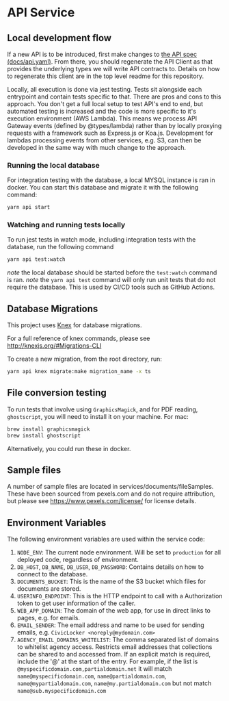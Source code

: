 # API Service

## Local development flow

If a new API is to be introduced, first make changes to [the API spec (docs/api.yaml)](./../../docs/api.yaml).
From there, you should regenerate the API Client as that provides the underlying types we will write API contracts to. Details on how to regenerate this client are in the top level readme for this repository.

Locally, all execution is done via jest testing. Tests sit alongside each entrypoint and contain tests specific to that.
There are pros and cons to this approach. You don't get a full local setup to test API's end to end, but automated testing is increased and the code is more specific to it's execution environment (AWS Lambda). This means we process API Gateway events (defined by @types/lambda) rather than by locally proxying requests with a framework such as Express.js or Koa.js. Development for lambdas processing events from other services, e.g. S3, can then be developed in the same way with much change to the approach.

### Running the local database

For integration testing with the database, a local MYSQL instance is ran in docker. You can start this database and migrate it with the following command:

```bash
yarn api start
```

### Watching and running tests locally

To run jest tests in watch mode, including integration tests with the database, run the following command

```bash
yarn api test:watch
```

_note_ the local database should be started before the `test:watch` command is ran.
_note_ the `yarn api test` command will only run unit tests that do not require the database. This is used by CI/CD tools such as GitHub Actions.

## Database Migrations

This project uses [Knex](http://knexjs.org) for database migrations.

For a full reference of knex commands, please see http://knexjs.org/#Migrations-CLI

To create a new migration, from the root directory, run:

```bash
yarn api knex migrate:make migration_name -x ts
```

## File conversion testing

To run tests that involve using `GraphicsMagick`, and for PDF reading, `ghostscript`, you will need to install it on your machine. For mac:

```bash
brew install graphicsmagick
brew install ghostscript
```

Alternatively, you could run these in docker.

## Sample files

A number of sample files are located in services/documents/fileSamples. These have been sourced from pexels.com and do not require attribution, but please see https://www.pexels.com/license/ for license details.

## Environment Variables

The following environment variables are used within the service code:

1. `NODE_ENV`: The current node environment. Will be set to `production` for all deployed code, regardless of environment.
1. `DB_HOST`, `DB_NAME`, `DB_USER`, `DB_PASSWORD`: Contains details on how to connect to the database.
1. `DOCUMENTS_BUCKET`: This is the name of the S3 bucket which files for documents are stored.
1. `USERINFO_ENDPOINT`: This is the HTTP endpoint to call with a Authorization token to get user information of the caller.
1. `WEB_APP_DOMAIN`: The domain of the web app, for use in direct links to pages, e.g. for emails.
1. `EMAIL_SENDER`: The email address and name to be used for sending emails, e.g. `CivicLocker <noreply@mydomain.com>`
1. `AGENCY_EMAIL_DOMAINS_WHITELIST`: The comma separated list of domains to whitelist agency access. Restricts email addresses that collections can be shared to and accessed from. If an explicit match is required, include the '@' at the start of the entry. For example, if the list is `@myspecificdomain.com,partialdomain.net` it will match `name@myspecificdomain.com`, `name@partialdomain.com`, `name@mypartialdomain.com`, `name@my.partialdomain.com` but not match `name@sub.myspecificdomain.com`
